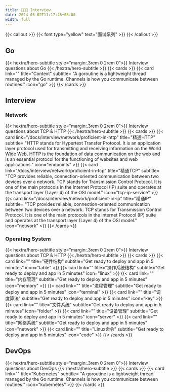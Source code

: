 ```yaml
---
title: 🧑🏽‍💻 Interview
date: 2024-03-02T11:17:45+08:00
width: full
---
```


{{< callout >}}
  {{< font type="yellow" text="面试系列" >}}
{{< /callout >}}

## Go
{{< hextra/hero-subtitle style="margin:.3rem 0 2rem 0">}}
  Interview questions about Go
{{< /hextra/hero-subtitle >}}
{{< cards >}}
  {{< card link="" title="Context" subtitle= "A goroutine is a lightweight thread managed by the Go runtime. Channels is how you communicate between routines." icon="go" >}}
{{< /cards >}}

## Interview
### Network
{{< hextra/hero-subtitle style="margin:.3rem 0 2rem 0">}}
  Interview questions about TCP & HTTP
{{< /hextra/hero-subtitle >}}
{{< cards >}}
  {{< card link="/docs/interview/network/proficient-in-http" title="精通HTTP" subtitle= "HTTP stands for Hypertext Transfer Protocol. It is an application layer protocol used for transmitting and receiving information on the World Wide Web. HTTP is the foundation of data communication on the web and is an essential protocol for the functioning of websites and web applications." icon="endpoints" >}}
  {{< card link="/docs/interview/network/proficient-in-tcp" title="精通TCP" subtitle= "TCP provides reliable, connection-oriented communication between two devices over a network. TCP stands for Transmission Control Protocol. It is one of the main protocols in the Internet Protocol (IP) suite and operates at the transport layer (Layer 4) of the OSI model." icon="tcp-ip-service" >}}
  {{< card link="/docs/interview/network/proficient-in-ip" title="精通IP" subtitle= "TCP provides reliable, connection-oriented communication between two devices over a network. TCP stands for Transmission Control Protocol. It is one of the main protocols in the Internet Protocol (IP) suite and operates at the transport layer (Layer 4) of the OSI model." icon="network" >}}
{{< /cards >}}

### Operating System
{{< hextra/hero-subtitle style="margin:.3rem 0 2rem 0">}}
  Interview questions about TCP & HTTP
{{< /hextra/hero-subtitle >}}
{{< cards >}}
  {{< card link="" title="硬件结构" subtitle="Get ready to deploy and app in 5 minutes" icon="table" >}}
  {{< card link="" title="操作系统结构" subtitle="Get ready to deploy and app in 5 minutes" icon="linux" >}}
  {{< card link="" title="内存管理" subtitle="Get ready to deploy and app in 5 minutes" icon="memory" >}}
  {{< card link="" title="进程管理" subtitle="Get ready to deploy and app in 5 minutes" icon="terminal" >}}
  {{< card link="" title="调度算法" subtitle="Get ready to deploy and app in 5 minutes" icon="key" >}}
  {{< card link="" title="文件系统" subtitle="Get ready to deploy and app in 5 minutes" icon="folder" >}}
  {{< card link="" title="设备管理" subtitle="Get ready to deploy and app in 5 minutes" icon="server" >}}
  {{< card link="" title="网络系统" subtitle="Get ready to deploy and app in 5 minutes" icon="network" >}}
  {{< card link="" title="Linux命令" subtitle="Get ready to deploy and app in 5 minutes" icon="code" >}}
{{< /cards >}}

## DevOps
{{< hextra/hero-subtitle style="margin:.3rem 0 2rem 0">}}
  Interview questions about DevOps
{{< /hextra/hero-subtitle >}}
{{< cards >}}
  {{< card link="" title="Kubernetes" subtitle= "A goroutine is a lightweight thread managed by the Go runtime. Channels is how you communicate between routines." icon="kubernetes" >}}
{{< /cards >}}
